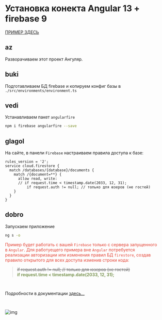 # Установка конекта Angular 13 + firebase 9

[ПРИМЕР ЗДЕСЬ](public/index.html)

## az

Разворачиваем этот проект Ангуляр.

## buki

Подготавливаем БД firebase и копируем конфиг базы в `./src/environments/environment.ts`

## vedi

Устанавливаем пакет `angularfire`

```sh
npm i firebase angularfire --save

```

## glagol

На сайте, в панели `Firebase` настраиваем правила доступа к базе:

```
rules_version = '2';
service cloud.firestore {
  match /databases/{database}/documents {
    match /{document=**} {
      allow read, write:
	  // if request.time < timestamp.date(2033, 12, 31);
          if request.auth != null; // только для юзеров (не гостей) 
    }
  }
}

```


## dobro

Запускаем приложение

```sh
ng s -o

```

<span style="color: #e34234;">Пример будет работать с вашей `Firebase` только с сервера запущенного в `Angular`. Для работуещего примера вне `Angular` потребуется реализации авторизации или изменения правил  БД `firestore`, создав правило открытого для всех доступа изменив строки кода:


><s>if request.auth != null; // только для юзеров (не гостей)</s><br>
<span style="color: #7C9655;">**if request.time < timestamp.date(2033, 12, 31);**

<br>

Подробности в документации [здесь…](https://firebase.google.com/docs?hl=ru)

<br>

![img](https://img.a374.ru/svg/comp-end.svg)
